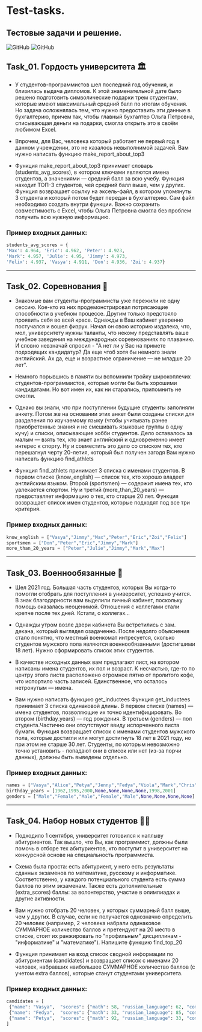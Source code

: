 # Test-tasks.
## Тестовые задачи и решение.

![GitHub](https://img.shields.io/github/license/Alba3k/Test-tasks?style=for-the-badge)
![GitHub](https://img.shields.io/badge/Alba3k-Test--tasks-brightgreen?style=for-the-badge)

## Task_01. Гордость университета :classical_building:

- У студентов-программистов шел последний год обучения, и близилась выдача дипломов. 
К этой знаменательной дате было решено подготовить символические подарки трем студентам, 
которые имеют максимальный средний балл по итогам обучения. 
Но задача осложнялась тем, что нужно предоставить эти данные в бухгалтерию, 
причем так, чтобы главный бухгалтер Ольга Петровна, 
списывающая деньги на подарки, смогла открыть это в своём любимом Excel.

- Впрочем, для Вас, человека который работает не первый год в данном учреждении, 
это не казалось невыполнимой задачей.
Вам нужно написать функцию make_report_about_top3

- Функция make_report_about_top3 принимает словарь (students_avg_scores), 
в котором ключами являются имена студентов, а значениями — средний балл за всю учебу. 
Функция находит ТОП-3 студентов, чей средний балл выше, чем у других. 
Функция возвращает ссылку на эксель-файл, в котором упомянуты 3 студента и который 
потом будет передан в бухгалтерию. Сам файл необходимо создать внутри функции. 
Важно сохранить совместимость с Excel, чтобы Ольга Петровна смогла без проблем получить 
всю нужную информацию.                                        

### Пример входных данных:

```python
students_avg_scores = {
'Max': 4.964, 'Eric': 4.962, 'Peter': 4.923, 
'Mark': 4.957, 'Julie': 4.95, 'Jimmy': 4.973, 
'Felix': 4.937, 'Vasya': 4.911, 'Don': 4.936, 'Zoi': 4.937}
```

***

## Task_02. Соревнования :medal_sports:

- Знакомые вам студенты-программисты уже пережили не одну сессию. 
Кое-кто из них продемонстрировал потрясающие способности в учебном процессе. 
Другим только предстояло проявить себя во всей красе. 
Однажды в Ваш кабинет уверенно постучался и вошел физрук. 
Начал он свою историю издалека, что, мол, университету нужны таланты, 
что некому представлять ваше учебное заведения на международных соревнованиях по плаванию. 
И словно невзначай спросил - "А нет ли у Вас на примете подходящих кандидатур? 
Да еще чтоб хотя бы немного знали английский. 
Ах да, еще и возрастное ограничение — не младше 20 лет". 

- Немного порывшись в памяти вы вспомнили тройку широкоплечих студентов-программистов, 
которые могли бы быть хорошими кандидатами. 
Но вот имен их, как ни старались, припомнить не смогли. 

- Однако вы знали, что при поступлении будущие студенты заполняли анкету. 
Потом же на основании этих анкет были созданы списки для разделения 
по изучаемому языку (чтобы учитывать ранее приобретенные знания и не 
смешивать языковые группы в одну кучу) и списки, описывающие хобби студентов. 
Дело оставалось за малым — взять тех, кто знает английский и 
одновременно имеет интерес к спорту. Ну и совместить это дело со списком тех, 
кто перешагнул черту 20-летия, который был получен загодя
Вам нужно написать функцию find_athlets

- Функция find_athlets принимает 3 списка с именами студентов. 
В первом списке (know_english) — список тех, кто хорошо владеет английским языком. 
Второй (sportsmen) — содержит имена тех, кто увлекается спортом. 
Ну и третий (more_than_20_years) — предоставляет информацию о тех, кто старше 20 лет. 
Функция возвращает список имен студентов, которые подходят под все три критерия.         

### Пример входных данных:

```python
know_english = ["Vasya","Jimmy","Max","Peter","Eric","Zoi","Felix"]
sportsmen = ["Don","Peter","Eric","Jimmy","Mark"]
more_than_20_years = ["Peter","Julie","Jimmy","Mark","Max"]
```

***

## Task_03. Военнообязанные :guard:

- Шел 2021 год. Большая часть студентов, которых Вы когда-то помогли отобрать для 
поступления в университет, успешно учится. В знак благодарности вам выделили личный кабинет, 
поскольку помощь оказалась неоценимой. Отношения с коллегами стали крепче после тех дней. 
Кстати, о коллегах…

- Однажды утром возле двери кабинета Вы встретились с зам. декана, который выглядел озадаченно. 
После недолго объяснения стало понятно, что местный военкомат интресуется, сколько 
студентов мужского пола являются военнообязанными (достигшими 18 лет). 
Нужно сформировать список этих студентов. 

- В качестве исходных данных вам предлагают лист, на котором написаны имена студентов, 
их пол и возраст. К несчастью,  где-то по центру этого листа расположено 
огромное пятно от пролитого кофе, что испортило часть записей. 
Единственное, что осталось нетронутым — имена.

- Вам нужно написать функцию get_inductees
Функция get_inductees принимает 3 списка одинаковой длины. В первом списке (names) — имена студентов, 
позволяющие их точно идентифицировать. Во втором (birthday_years) — год рождения. 
В третьем (genders) — пол студента.Частично они отсутствуют ввиду испорченного листа бумаги. 
Функция возвращает список с именами студентов мужского пола, которые достигли или могут 
достигнуть 18 лет в 2021 году, но при этом не старше 30 лет. Cтуденты, по которым невозможно 
точно установить - попадают они в список или нет (из-за порчи данных), должны быть выведены отдельно.

### Пример входных данных:

```python
names = ["Vasya","Alice","Petya","Jenny","Fedya","Viola","Mark","Chris","Margo"]
birthday_years = [1962,1995,2000,None,None,None,None,1998,2001]
genders = ["Male","Female","Male","Female","Male",None,None,None,None]
```                                                                        

***

## Task_04. Набор новых студентов :man_student:

- Подходило 1 сентября, университет готовился к наплыву абитуриентов. Так вышло, что Вы, 
как программист, должны были помочь в отборе тех абитуриентов, кто поступит в университет 
на конкурсной основе на специальность программиста. 

- Схема была проста: есть абитуриент, у него есть результаты сданных экзаменов по математике, 
русскому и информатике. Соответственно, у каждого потенциального студента есть сумма баллов 
по этим экзаменам. Также есть дополнительные (extra_scores) баллы: за волонтерство, 
участие в олимпиадах и другие активности. 

- Вам нужно отобрать 20 человек, у которых суммарный балл выше, чем у других. В случае, 
если не получается однозначно определить 20 человек (например, 2 человека набрали одинаковое 
СУММАРНОЕ количество баллов и претендуют на 20 место в списке, стоит их ранжировать 
по "профильным" дисциплинам - "информатике" и "математике").
Напишите функцию find_top_20

- Функция принимает на вход список сводной информации по абитуриентам (candidates) 
и возвращает список с  именами 20 человек, набравших наибольшее СУММАРНОЕ количество баллов 
(с учетом extra баллов), которые станут студентами университета.                                                                                      
### Пример входных данных:

```python
candidates = [
 {"name": "Vasya",  "scores": {"math": 58, "russian_language": 62, "computer_science": 48}, "extra_scores":0},
 {"name": "Fedya",  "scores": {"math": 33, "russian_language": 85, "computer_science": 42}, "extra_scores":2},
 {"name": "Petya",  "scores": {"math": 92, "russian_language": 33, "computer_science": 34}, "extra_scores":1}
]
```